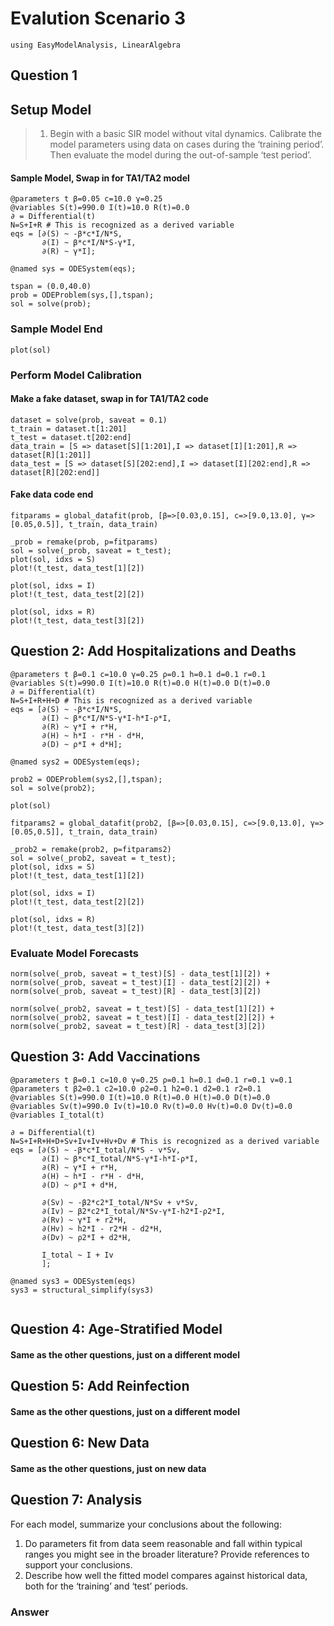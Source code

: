 # Evalution Scenario 3

```@example evalscenario3
using EasyModelAnalysis, LinearAlgebra
```

## Question 1

## Setup Model

>1.	Begin with a basic SIR model without vital dynamics. Calibrate the model parameters using data on cases during the ‘training period’. Then evaluate the model during the out-of-sample ‘test period’. 

#### Sample Model, Swap in for TA1/TA2 model

```@example evalscenario3
@parameters t β=0.05 c=10.0 γ=0.25
@variables S(t)=990.0 I(t)=10.0 R(t)=0.0
∂ = Differential(t)
N=S+I+R # This is recognized as a derived variable
eqs = [∂(S) ~ -β*c*I/N*S,
       ∂(I) ~ β*c*I/N*S-γ*I,
       ∂(R) ~ γ*I];

@named sys = ODESystem(eqs);
```

```@example evalscenario3
tspan = (0.0,40.0)
prob = ODEProblem(sys,[],tspan);
sol = solve(prob);
```

### Sample Model End

```@example evalscenario3
plot(sol)
```

### Perform Model Calibration 

#### Make a fake dataset, swap in for TA1/TA2 code

```@example evalscenario3
dataset = solve(prob, saveat = 0.1)
t_train = dataset.t[1:201]
t_test = dataset.t[202:end]
data_train = [S => dataset[S][1:201],I => dataset[I][1:201],R => dataset[R][1:201]]
data_test = [S => dataset[S][202:end],I => dataset[I][202:end],R => dataset[R][202:end]]
```

#### Fake data code end

```@example evalscenario3
fitparams = global_datafit(prob, [β=>[0.03,0.15], c=>[9.0,13.0], γ=>[0.05,0.5]], t_train, data_train)
```

```@example evalscenario3
_prob = remake(prob, p=fitparams)
sol = solve(_prob, saveat = t_test);
plot(sol, idxs = S)
plot!(t_test, data_test[1][2])
```

```@example evalscenario3
plot(sol, idxs = I)
plot!(t_test, data_test[2][2])
```

```@example evalscenario3
plot(sol, idxs = R)
plot!(t_test, data_test[3][2])
```

## Question 2: Add Hospitalizations and Deaths

```@example evalscenario3
@parameters t β=0.1 c=10.0 γ=0.25 ρ=0.1 h=0.1 d=0.1 r=0.1
@variables S(t)=990.0 I(t)=10.0 R(t)=0.0 H(t)=0.0 D(t)=0.0
∂ = Differential(t)
N=S+I+R+H+D # This is recognized as a derived variable
eqs = [∂(S) ~ -β*c*I/N*S,
       ∂(I) ~ β*c*I/N*S-γ*I-h*I-ρ*I,
       ∂(R) ~ γ*I + r*H,
       ∂(H) ~ h*I - r*H - d*H, 
       ∂(D) ~ ρ*I + d*H];

@named sys2 = ODESystem(eqs);
```

```@example evalscenario3
prob2 = ODEProblem(sys2,[],tspan);
sol = solve(prob2);
```

```@example evalscenario3
plot(sol)
```

```@example evalscenario3
fitparams2 = global_datafit(prob2, [β=>[0.03,0.15], c=>[9.0,13.0], γ=>[0.05,0.5]], t_train, data_train)
```

```@example evalscenario3
_prob2 = remake(prob2, p=fitparams2)
sol = solve(_prob2, saveat = t_test);
plot(sol, idxs = S)
plot!(t_test, data_test[1][2])
```

```@example evalscenario3
plot(sol, idxs = I)
plot!(t_test, data_test[2][2])
```

```@example evalscenario3
plot(sol, idxs = R)
plot!(t_test, data_test[3][2])
```

### Evaluate Model Forecasts

```@example evalscenario3
norm(solve(_prob, saveat = t_test)[S] - data_test[1][2]) + norm(solve(_prob, saveat = t_test)[I] - data_test[2][2]) + norm(solve(_prob, saveat = t_test)[R] - data_test[3][2])
```
```@example evalscenario3
norm(solve(_prob2, saveat = t_test)[S] - data_test[1][2]) + norm(solve(_prob2, saveat = t_test)[I] - data_test[2][2]) + norm(solve(_prob2, saveat = t_test)[R] - data_test[3][2])
```

## Question 3: Add Vaccinations

```@example evalscenario3
@parameters t β=0.1 c=10.0 γ=0.25 ρ=0.1 h=0.1 d=0.1 r=0.1 v=0.1
@parameters t β2=0.1 c2=10.0 ρ2=0.1 h2=0.1 d2=0.1 r2=0.1
@variables S(t)=990.0 I(t)=10.0 R(t)=0.0 H(t)=0.0 D(t)=0.0
@variables Sv(t)=990.0 Iv(t)=10.0 Rv(t)=0.0 Hv(t)=0.0 Dv(t)=0.0
@variables I_total(t)

∂ = Differential(t)
N=S+I+R+H+D+Sv+Iv+Iv+Hv+Dv # This is recognized as a derived variable
eqs = [∂(S) ~ -β*c*I_total/N*S - v*Sv,
       ∂(I) ~ β*c*I_total/N*S-γ*I-h*I-ρ*I,
       ∂(R) ~ γ*I + r*H,
       ∂(H) ~ h*I - r*H - d*H, 
       ∂(D) ~ ρ*I + d*H,
       
       ∂(Sv) ~ -β2*c2*I_total/N*Sv + v*Sv,
       ∂(Iv) ~ β2*c2*I_total/N*Sv-γ*I-h2*I-ρ2*I,
       ∂(Rv) ~ γ*I + r2*H,
       ∂(Hv) ~ h2*I - r2*H - d2*H, 
       ∂(Dv) ~ ρ2*I + d2*H,
       
       I_total ~ I + Iv
       ];

@named sys3 = ODESystem(eqs)
sys3 = structural_simplify(sys3)
```

```@example evalscenario3

```

## Question 4: Age-Stratified Model

#### Same as the other questions, just on a different model

## Question 5: Add Reinfection

#### Same as the other questions, just on a different model

## Question 6: New Data

#### Same as the other questions, just on new data

## Question 7: Analysis

For each model, summarize your conclusions about the following:

1.	Do parameters fit from data seem reasonable and fall within typical ranges you might see in the broader literature? Provide references to support your conclusions.
2.	Describe how well the fitted model compares against historical data, both for the ‘training’ and ‘test’ periods.

### Answer